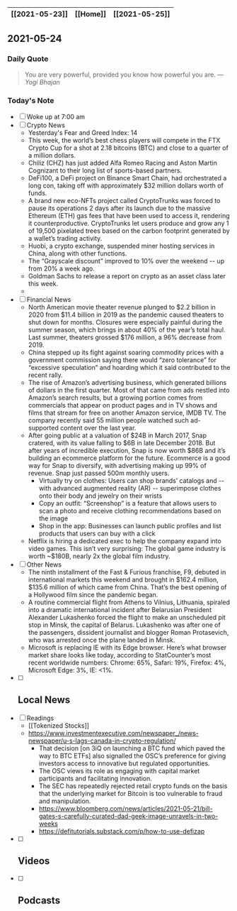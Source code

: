 | [[2021-05-23]] | [[Home]] | [[2021-05-25]] |
| :------------: | :------: | :------------: |

## 2021-05-24 

### Daily Quote
> You are very powerful, provided you know how powerful you are.
> &mdash; <cite>Yogi Bhajan</cite>

### Today's Note
- [ ] Woke up at 7:00 am
- [ ] Crypto News
	- Yesterday's Fear and Greed Index: 14
	- This week, the world’s best chess players will compete in the FTX Crypto Cup for a shot at 2.18 bitcoins (BTC) and close to a quarter of a million dollars.
	- Chiliz (CHZ) has just added Alfa Romeo Racing and Aston Martin Cognizant to their long list of sports-based partners.
	- DeFi100, a DeFi project on Binance Smart Chain, had orchestrated a long con, taking off with approximately $32 million dollars worth of funds.
	- A brand new eco-NFTs project called CryptoTrunks was forced to pause its operations 2 days after its launch due to the massive Ethereum (ETH) gas fees that have been used to access it, rendering it counterproductive. CryptoTrunks let users produce and grow any 1 of 19,500 pixelated trees based on the carbon footprint generated by a wallet’s trading activity.
	- Huobi, a crypto exchange, suspended miner hosting services in China, along with other functions.
	- The “Grayscale discount” improved to 10% over the weekend -- up from 20% a week ago.
	- Goldman Sachs to release a report on crypto as an asset class later this week.
	- 
- [ ] Financial News
	- North American movie theater revenue plunged to $2.2 billion in 2020 from $11.4 billion in 2019 as the pandemic caused theaters to shut down for months. Closures were especially painful during the summer season, which brings in about 40% of the year’s total haul. Last summer, theaters grossed $176 million, a 96% decrease from 2019.
	- China stepped up its fight against soaring commodity prices with a government commission saying there would “zero tolerance” for “excessive speculation” and hoarding which it said contributed to the recent rally.
	- The rise of Amazon’s advertising business, which generated billions of dollars in the first quarter. Most of that came from ads nestled into Amazon’s search results, but a growing portion comes from commercials that appear on product pages and in TV shows and films that stream for free on another Amazon service, IMDB TV. The company recently said 55 million people watched such ad-supported content over the last year.
	- After going public at a valuation of $24B in March 2017, Snap cratered, with its value falling to $6B in late December 2018. But after years of incredible execution, Snap is now worth $86B and it’s building an ecommerce platform for the future. Ecommerce is a good way for Snap to diversify, with advertising making up 99% of revenue. Snap just passed 500m monthly users.
		- Virtually try on clothes: Users can shop brands’ catalogs and -- with advanced augmented reality (AR) -- superimpose clothes onto their body and jewelry on their wrists
		- Copy an outfit: “Screenshop” is a feature that allows users to scan a photo and receive clothing recommendations based on the image
		- Shop in the app: Businesses can launch public profiles and list products that users can buy with a click
	- Netflix is hiring a dedicated exec to help the company expand into video games. This isn’t very surprising: The global game industry is worth ~$180B, nearly 2x the global film industry.
- [ ] Other News
	- The ninth installment of the Fast & Furious franchise, F9, debuted in international markets this weekend and brought in $162.4 million, $135.6 million of which came from China. That’s the best opening of a Hollywood film since the pandemic began.
	- A routine commercial flight from Athens to Vilnius, Lithuania, spiraled into a dramatic international incident after Belarusian President Alexander Lukashenko forced the flight to make an unscheduled pit stop in Minsk, the capital of Belarus. Lukashenko was after one of the passengers, dissident journalist and blogger Roman Protasevich, who was arrested once the plane landed in Minsk.
	- Microsoft is replacing IE with its Edge browser. Here’s what browser market share looks like today, according to StatCounter’s most recent worldwide numbers: Chrome: 65%, Safari: 19%, Firefox: 4%, Microsoft Edge: 3%, IE: <1%. 
- [ ] Local News
	-
- [ ] Readings
	- [[Tokenized Stocks]]
	- https://www.investmentexecutive.com/newspaper_/news-newspaper/u-s-lags-canada-in-crypto-regulation/
		- That decision [on 3iQ on launching a BTC fund which paved the way to BTC ETFs] also signalled the OSC’s preference for giving investors access to innovative but regulated opportunities.
		- The OSC views its role as engaging with capital market participants and facilitating innovation.
		- The SEC has repeatedly rejected retail crypto funds on the basis that the underlying market for Bitcoin is too vulnerable to fraud and manipulation.
		- https://www.bloomberg.com/news/articles/2021-05-21/bill-gates-s-carefully-curated-dad-geek-image-unravels-in-two-weeks
		- https://defitutorials.substack.com/p/how-to-use-defizap
- [ ] Videos
	- 
- [ ] Podcasts
	- 
